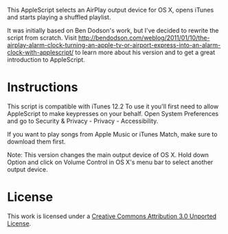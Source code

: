 This AppleScript selects an AirPlay output device for OS X, opens iTunes and starts playing a shuffled playlist. 

It was initially based on Ben Dodson's work, but I've decided to rewrite the script from scratch. 
Visit http://bendodson.com/weblog/2011/01/10/the-airplay-alarm-clock-turning-an-apple-tv-or-airport-express-into-an-alarm-clock-with-applescript/ to learn more about his version and to get a great introduction to AppleScript. 


Instructions
============

This script is compatible with iTunes 12.2 
To use it you'll first need to allow AppleScript to make keypresses on your behalf. Open System Preferences and go to Security & Privacy - Privacy - Accessibility. 

If you want to play songs from Apple Music or iTunes Match, make sure to download them first. 

Note: This version changes the main output device of OS X. Hold down Option and click on Volume Control in OS X's menu bar to select another output device. 


License
=======

This work is licensed under a [Creative Commons Attribution 3.0 Unported License](http://creativecommons.org/licenses/by/3.0/).

